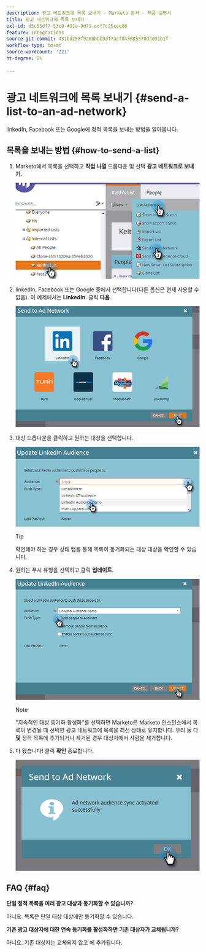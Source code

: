 ```yaml
---
description: 광고 네트워크에 목록 보내기 - Marketo 문서 - 제품 설명서
title: 광고 네트워크에 목록 보내기
exl-id: d5c55df7-53c8-491a-9d79-ecf7c25cee08
feature: Integrations
source-git-commit: 431bd258f9a68bbb9df7acf043085578d3d91b1f
workflow-type: tm+mt
source-wordcount: '221'
ht-degree: 0%

---
```


# 광고 네트워크에 목록 보내기 {#send-a-list-to-an-ad-network}

linkedIn, Facebook 또는 Google에 정적 목록을 보내는 방법을 알아봅니다.

## 목록을 보내는 방법 {#how-to-send-a-list}

1. Marketo에서 목록을 선택하고 **작업 나열** 드롭다운 및 선택 **광고 네트워크로 보내기**.

   ![](assets/send-a-list-to-an-ad-network-1.png)

1. linkedIn, Facebook 또는 Google 중에서 선택합니다(다른 옵션은 현재 사용할 수 없음). 이 예제에서는 **LinkedIn**. 클릭 **다음**.

   ![](assets/send-a-list-to-an-ad-network-2.png)

1. 대상 드롭다운을 클릭하고 원하는 대상을 선택합니다.

   ![](assets/send-a-list-to-an-ad-network-3.png)

   >[!TIP]
   >
   >확인해야 하는 경우 상태 탭을 통해 목록이 동기화되는 대상 대상을 확인할 수 있습니다.

1. 원하는 푸시 유형을 선택하고 클릭 **업데이트**.

   ![](assets/send-a-list-to-an-ad-network-4.png)

   >[!NOTE]
   >
   >&quot;지속적인 대상 동기화 활성화&quot;를 선택하면 Marketo은 Marketo 인스턴스에서 목록이 변경될 때 선택한 광고 네트워크에 목록을 최신 상태로 유지합니다. 우리 둘 다 **및** 정적 목록에 추가되거나 제거된 경우 대상자에서 사람을 제거합니다.

1. 다 됐습니다! 클릭 **확인** 종료합니다.

   ![](assets/send-a-list-to-an-ad-network-5.png)

## FAQ {#faq}

**단일 정적 목록을 여러 광고 대상과 동기화할 수 있습니까?**

아니요. 목록은 단일 대상 대상에만 동기화할 수 있습니다.

**기존 광고 대상자에 대한 연속 동기화를 활성화하면 기존 대상자가 교체됩니까?**

아니요. 기존 대상자는 교체되지 않고 에 추가됩니다.

